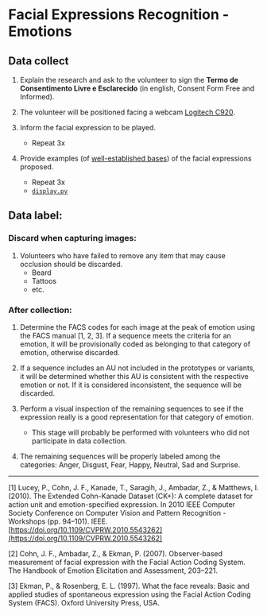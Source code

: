 # Facial Expressions Recognition - Emotions

## Data collect

1. Explain the research and ask to the volunteer to sign the **Termo de Consentimento Livre e Esclarecido** (in english, Consent Form Free and Informed).

2. The volunteer will be positioned facing a webcam [Logitech C920](https://www.logitech.com/pt-br/product/hd-pro-webcam-c920).

3. Inform the facial expression to be played.
    * Repeat 3x

4. Provide examples (of [well-established bases](dataset-display/options.json)) of the facial expressions proposed.
    * Repeat 3x
    * [```display.py```](dataset-display/display.py)

## Data label:

### Discard when capturing images:

1. Volunteers who have failed to remove any item that may cause occlusion should be discarded.
    * Beard
    * Tattoos
    * etc.

### After collection:

1. Determine the FACS codes for each image at the peak of emotion using the FACS manual [1, 2, 3]. If a sequence meets the criteria for an emotion, it will be provisionally coded as belonging to that category of emotion, otherwise discarded.

2. If a sequence includes an AU not included in the prototypes or variants, it will be determined whether this AU is consistent with the respective emotion or not. If it is considered inconsistent, the sequence will be discarded.

3. Perform a visual inspection of the remaining sequences to see if the expression really is a good representation for that category of emotion.
    * This stage will probably be performed with volunteers who did not participate in data collection.
    
4. The remaining sequences will be properly labeled among the categories: Anger, Disgust, Fear, Happy, Neutral, Sad and Surprise.

---
[1] Lucey, P., Cohn, J. F., Kanade, T., Saragih, J., Ambadar, Z., & Matthews, I. (2010). The Extended Cohn-Kanade Dataset (CK+): A complete dataset for action unit and emotion-specified expression. In 2010 IEEE Computer Society Conference on Computer Vision and Pattern Recognition - Workshops (pp. 94–101). IEEE. [https://doi.org/10.1109/CVPRW.2010.5543262](https://doi.org/10.1109/CVPRW.2010.5543262)

[2] Cohn, J. F., Ambadar, Z., & Ekman, P. (2007). Observer-based measurement of facial expression with the Facial Action Coding System. The Handbook of Emotion Elicitation and Assessment, 203–221.

[3] Ekman, P., & Rosenberg, E. L. (1997). What the face reveals: Basic and applied studies of spontaneous expression using the Facial Action Coding System (FACS). Oxford University Press, USA.
